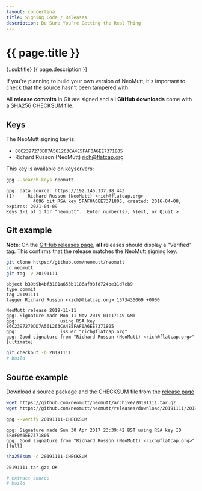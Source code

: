 ```yaml
---
layout: concertina
title: Signing Code / Releases
description: Be Sure You're Getting the Real Thing
---
```


# {{ page.title }}

{:.subtitle}
{{ page.description }}

If you're planning to build your own version of NeoMutt, it's important to
check that the source hasn't been tampered with.

All **release commits** in Git are signed and all **GitHub downloads** come
with a SHA256 CHECKSUM file.

## Keys

The NeoMutt signing key is:

- `86C2397270DD7A561263CA4E5FAF0A6EE7371805`
- Richard Russon (NeoMutt) <rich@flatcap.org>

This key is available on keyservers:

```sh
gpg --search-keys neomutt
```

```reply
gpg: data source: https://192.146.137.98:443
(1)     Richard Russon (NeoMutt) <rich@flatcap.org>
          4096 bit RSA key 5FAF0A6EE7371805, created: 2016-04-08, expires: 2021-04-09
Keys 1-1 of 1 for "neomutt".  Enter number(s), N)ext, or Q)uit >
```

## Git example

**Note**: On the
[GitHub releases page](https://github.com/neomutt/neomutt/releases), **all**
releases should display a "Verified" tag. This confirms that the release
matches the NeoMutt signing key.

```sh
git clone https://github.com/neomutt/neomutt
cd neomutt
git tag -v 20191111
```

```reply
object b39b9b4bf3181a653b1186af98fd724be31d7cb9
type commit
tag 20191111
tagger Richard Russon <rich@flatcap.org> 1573435069 +0000

NeoMutt release 2019-11-11
gpg: Signature made Mon 11 Nov 2019 01:17:49 GMT
gpg:                using RSA key 86C2397270DD7A561263CA4E5FAF0A6EE7371805
gpg:                issuer "rich@flatcap.org"
gpg: Good signature from "Richard Russon (NeoMutt) <rich@flatcap.org>" [ultimate]
```

```sh
git checkout -b 20191111
# build
```

## Source example <a id="source-example"></a>

Download a source package and the CHECKSUM file from the
[release page](https://github.com/neomutt/neomutt/releases/latest)

```sh
wget https://github.com/neomutt/neomutt/archive/20191111.tar.gz
wget https://github.com/neomutt/neomutt/releases/download/20191111/20191111-CHECKSUM

gpg --verify 20191111-CHECKSUM
```

```reply
gpg: Signature made Sun 30 Apr 2017 23:39:42 BST using RSA key ID 5FAF0A6EE7371805
gpg: Good signature from "Richard Russon (NeoMutt) <rich@flatcap.org>" [full]
```

```sh
sha256sum -c 20191111-CHECKSUM
```

```reply
20191111.tar.gz: OK
```

```sh
# extract source
# build
```

